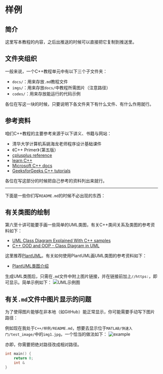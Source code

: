 # 样例

## 简介
这里写本教程的内容，之后出推送的时候可以直接把它复制到推送里。

## 文件夹组织
一般来说，一个C++教程单元中有以下三个子文件夹：
- <code>docs/</code>：用来存放<code>.md</code>教程文件
- <code>imgs/</code>：用来存放<code>docs/</code>中教程所需图片（注意路径）
- <code>codes/</code>：用来存放能运行的代码示例
  

各位在写这一块的时候，只要说明下各文件夹下有什么文件、有什么作用就行。

## 参考资料
咱们C++教程的主要参考来源于以下讲义、书籍与网站：
- 清华大学计算机系姚海龙老师程序设计基础课件
- 《C++ Primer》（第五版）
- [cplusplus reference](https://www.cplusplus.com/reference/)
- [learn C++](https://www.learncpp.com/)
- [Microsoft C++ docs](https://docs.microsoft.com/en-us/cpp/cpp/?view=msvc-170)
- [GeeksforGeeks C++ tutorials](https://www.geeksforgeeks.org/c-plus-plus/)

各位在写这部分的时候把自己参考的资料列出来就行。

---

下面是一些你们写<code>README.md</code>的时候不必出现的东西：

## 有关类图的绘制

第六至十讲可能要手画一些简单的UML类图，有关C++类间关系及类图的参考资料如下：
- [UML Class Diagram Explained With C++ samples](https://cppcodetips.wordpress.com/2013/12/23/uml-class-diagram-explained-with-c-samples/)
- [ C++ OOD and OOP - Class Diagram in UML](https://www.youtube.com/watch?v=thbxWbneJ6o)

这里推荐[PlantUML](http://www.plantuml.com/plantuml/uml/SyfFKj2rKt3CoKnELR1Io4ZDoSa70000)。有关如何使用PlantUML画UML类图的参考资料如下：
- [PlantUML类图介绍](https://plantuml.com/zh/class-diagram)

生成UML类图后，只需在<code>.md</code>文件中附上图片链接，并在链接前加上<code>//https:</code>，即可显示。简单示例如下：
![UML示例图](https://www.plantuml.com/plantuml/png/SyfFKj2rKt3CoKnELR1Io4ZDoSa70000)

## 有关<code>.md</code>文件中图片显示的问题

为了使得图片能够在非本地（如GitHub）能正常显示，你可能需要手动写下图片路径：

例如现在我处于<code>C++/样例/README.md</code>，想要去显示位于<code>MATLAB/快速入门/test_image/</code>中的<code>img1.jpg</code>，一个恰当的做法如下：
![example](../../MATLAB/快速入门/test_image/img1.jpg)

亦即，你需要把绝对路径改成相对路径。

```c++
int main() {
    return 0;
    int &
}
```
